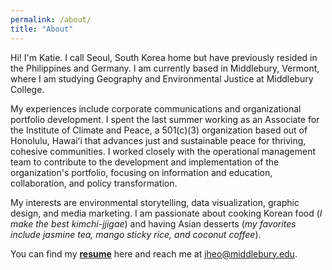 ```yaml
---
permalink: /about/
title: "About"
---
```


Hi! I'm Katie. I call Seoul, South Korea home but have previously resided in the Philippines and Germany. I am currently based in Middlebury, Vermont, where I am studying Geography and Environmental Justice at Middlebury College. 

My experiences include corporate communications and organizational portfolio development. I spent the last summer working as an Associate for the Institute of Climate and Peace, a 501(c)(3) organization based out of Honolulu, Hawaiʻi that advances just and sustainable peace for thriving, cohesive communities. I worked closely with the operational management team to contribute to the development and implementation of the organization's portfolio, focusing on information and education, collaboration, and policy transformation. 

My interests are environmental storytelling, data visualization, graphic design, and media marketing. I am passionate about cooking Korean food (*I make the best kimchi-jjigae*) and having Asian desserts (*my favorites include jasmine tea, mango sticky rice, and coconut coffee*).

You can find my [**resume**](/assets/files/Resume_KH.pdf) here and reach me at jheo@middlebury.edu.
